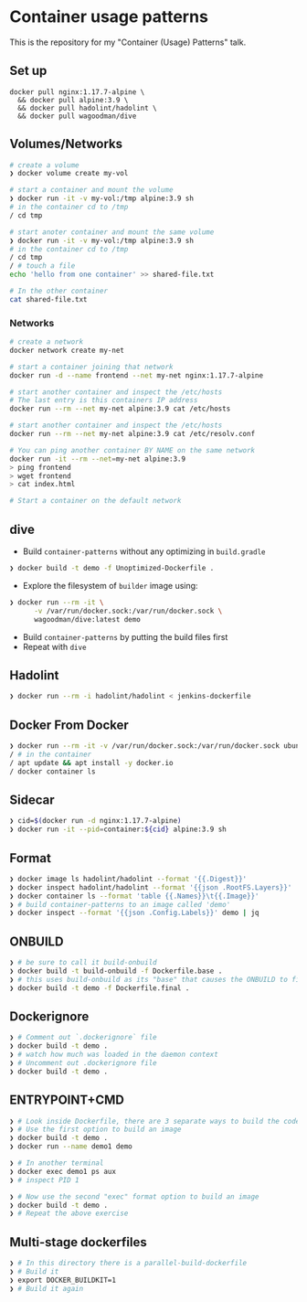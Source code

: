 # Container usage patterns

This is the repository for my "Container (Usage) Patterns" talk.

## Set up

```
docker pull nginx:1.17.7-alpine \
  && docker pull alpine:3.9 \
  && docker pull hadolint/hadolint \
  && docker pull wagoodman/dive
```

## Volumes/Networks

```sh
# create a volume
❯ docker volume create my-vol

# start a container and mount the volume
❯ docker run -it -v my-vol:/tmp alpine:3.9 sh
# in the container cd to /tmp
/ cd tmp

# start anoter container and mount the same volume
❯ docker run -it -v my-vol:/tmp alpine:3.9 sh
# in the container cd to /tmp
/ cd tmp
/ # touch a file
echo 'hello from one container' >> shared-file.txt

# In the other container
cat shared-file.txt
```

### Networks

```sh
# create a network
docker network create my-net

# start a container joining that network
docker run -d --name frontend --net my-net nginx:1.17.7-alpine

# start another container and inspect the /etc/hosts
# The last entry is this containers IP address
docker run --rm --net my-net alpine:3.9 cat /etc/hosts

# start another container and inspect the /etc/hosts
docker run --rm --net my-net alpine:3.9 cat /etc/resolv.conf

# You can ping another container BY NAME on the same network
docker run -it --rm --net=my-net alpine:3.9
> ping frontend
> wget frontend
> cat index.html

# Start a container on the default network
```

## dive

- Build `container-patterns` without any optimizing in `build.gradle`

```sh
❯ docker build -t demo -f Unoptimized-Dockerfile .
```

- Explore the filesystem of `builder` image using:

```sh
❯ docker run --rm -it \
      -v /var/run/docker.sock:/var/run/docker.sock \
      wagoodman/dive:latest demo
```

- Build `container-patterns` by putting the build files first
- Repeat with `dive`

## Hadolint

```sh
❯ docker run --rm -i hadolint/hadolint < jenkins-dockerfile
```

## Docker From Docker

```sh
❯ docker run --rm -it -v /var/run/docker.sock:/var/run/docker.sock ubuntu:19.04
/ # in the container
/ apt update && apt install -y docker.io
/ docker container ls
```

## Sidecar

```sh
❯ cid=$(docker run -d nginx:1.17.7-alpine)
❯ docker run -it --pid=container:${cid} alpine:3.9 sh
```

## Format

```sh
❯ docker image ls hadolint/hadolint --format '{{.Digest}}'
❯ docker inspect hadolint/hadolint --format '{{json .RootFS.Layers}}'
❯ docker container ls --format 'table {{.Names}}\t{{.Image}}'
❯ # build container-patterns to an image called 'demo'
❯ docker inspect --format '{{json .Config.Labels}}' demo | jq
```

## ONBUILD

```sh
❯ # be sure to call it build-onbuild
❯ docker build -t build-onbuild -f Dockerfile.base .
❯ # this uses build-onbuild as its "base" that causes the ONBUILD to fire
❯ docker build -t demo -f Dockerfile.final .
```

## Dockerignore

```sh
❯ # Comment out `.dockerignore` file
❯ docker build -t demo .
❯ # watch how much was loaded in the daemon context
❯ # Uncomment out .dockerignore file
❯ docker build -t demo .
```

## ENTRYPOINT+CMD

```sh
❯ # Look inside Dockerfile, there are 3 separate ways to build the code
❯ # Use the first option to build an image
❯ docker build -t demo .
❯ docker run --name demo1 demo

❯ # In another terminal
❯ docker exec demo1 ps aux
❯ # inspect PID 1

❯ # Now use the second "exec" format option to build an image
❯ docker build -t demo .
❯ # Repeat the above exercise
```

## Multi-stage dockerfiles

```sh
❯ # In this directory there is a parallel-build-dockerfile
❯ # Build it
❯ export DOCKER_BUILDKIT=1
❯ # Build it again
```
